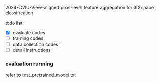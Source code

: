 2024-CVIU-View-aligned pixel-level feature aggregation for 3D shape classification

todo list:
- [x] evaluate codes
- [ ] training codes
- [ ] data collection codes
- [ ] detail instructions

### evaluation running
refer to test_pretrained_model.txt
